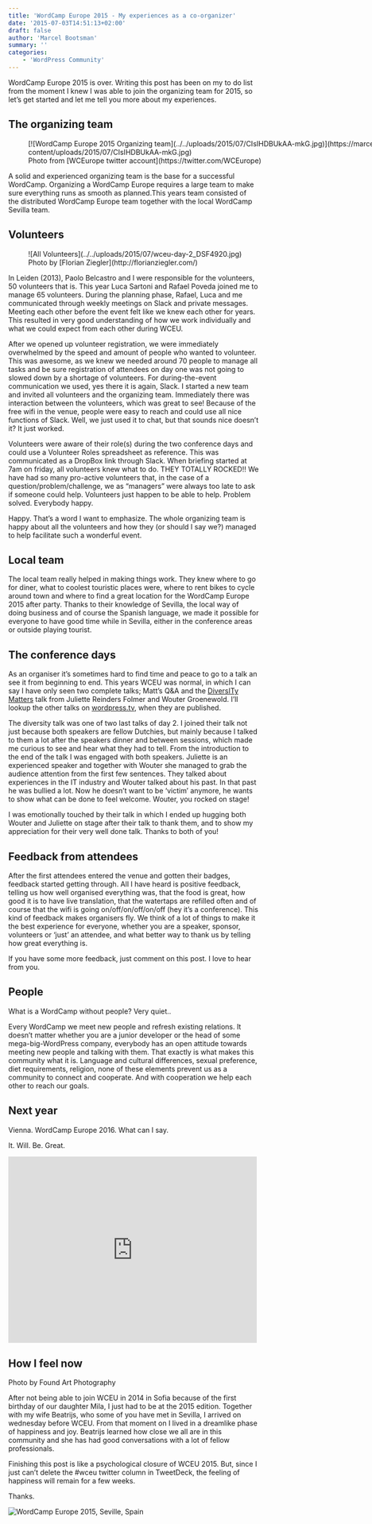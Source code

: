 ```yaml
---
title: 'WordCamp Europe 2015 - My experiences as a co-organizer'
date: '2015-07-03T14:51:13+02:00'
draft: false
author: 'Marcel Bootsman'
summary: ''
categories:
    - 'WordPress Community'
---
```

WordCamp Europe 2015 is over. Writing this post has been on my to do list from the moment I knew I was able to join the organizing team for 2015, so let’s get started and let me tell you more about my experiences.

The organizing team
-------------------

<figure aria-describedby="caption-attachment-124" class="wp-caption aligncenter" id="attachment_124" style="width: 1024px">[![WordCamp Europe 2015 Organizing team](../../uploads/2015/07/CIsIHDBUkAA-mkG.jpg)](https://marcelbootsman.nl/wp-content/uploads/2015/07/CIsIHDBUkAA-mkG.jpg)<figcaption class="wp-caption-text" id="caption-attachment-124">Photo from [WCEurope twitter account](https://twitter.com/WCEurope)</figcaption></figure>

A solid and experienced organizing team is the base for a successful WordCamp. Organizing a WordCamp Europe requires a large team to make sure everything runs as smooth as planned.This years team consisted of the distributed WordCamp Europe team together with the local WordCamp Sevilla team.

Volunteers
----------

<figure aria-describedby="caption-attachment-137" class="wp-caption aligncenter" id="attachment_137" style="width: 1024px">![All Volunteers](../../uploads/2015/07/wceu-day-2_DSF4920.jpg)<figcaption class="wp-caption-text" id="caption-attachment-137">Photo by [Florian Ziegler](http://florianziegler.com/)</figcaption></figure>

In Leiden (2013), Paolo Belcastro and I were responsible for the volunteers, 50 volunteers that is. This year Luca Sartoni and Rafael Poveda joined me to manage 65 volunteers. During the planning phase, Rafael, Luca and me communicated through weekly meetings on Slack and private messages. Meeting each other before the event felt like we knew each other for years. This resulted in very good understanding of how we work individually and what we could expect from each other during WCEU.

After we opened up volunteer registration, we were immediately overwhelmed by the speed and amount of people who wanted to volunteer. This was awesome, as we knew we needed around 70 people to manage all tasks and be sure registration of attendees on day one was not going to slowed down by a shortage of volunteers. For during-the-event communication we used, yes there it is again, Slack. I started a new team and invited all volunteers and the organizing team. Immediately there was interaction between the volunteers, which was great to see! Because of the free wifi in the venue, people were easy to reach and could use all nice functions of Slack. Well, we just used it to chat, but that sounds nice doesn’t it? It just worked.

Volunteers were aware of their role(s) during the two conference days and could use a Volunteer Roles spreadsheet as reference. This was communicated as a DropBox link through Slack. When briefing started at 7am on friday, all volunteers knew what to do. THEY TOTALLY ROCKED!! We have had so many pro-active volunteers that, in the case of a question/problem/challenge, we as “managers” were always too late to ask if someone could help. Volunteers just happen to be able to help. Problem solved. Everybody happy.

Happy. That’s a word I want to emphasize. The whole organizing team is happy about all the volunteers and how they (or should I say we?) managed to help facilitate such a wonderful event.

Local team
----------

The local team really helped in making things work. They knew where to go for diner, what to coolest touristic places were, where to rent bikes to cycle around town and where to find a great location for the WordCamp Europe 2015 after party. Thanks to their knowledge of Sevilla, the local way of doing business and of course the Spanish language, we made it possible for everyone to have good time while in Sevilla, either in the conference areas or outside playing tourist.

The conference days
-------------------

As an organiser it’s sometimes hard to find time and peace to go to a talk an see it from beginning to end. This years WCEU was normal, in which I can say I have only seen two complete talks; Matt’s Q&amp;A and the [DiversITy Matters](https://europe.wordcamp.org/2015/session/diversity-matters/) talk from Juliette Reinders Folmer and Wouter Groenewold. I’ll lookup the other talks on [wordpress.tv](http://wordpress.tv/), when they are published.

The diversity talk was one of two last talks of day 2. I joined their talk not just because both speakers are fellow Dutchies, but mainly because I talked to them a lot after the speakers dinner and between sessions, which made me curious to see and hear what they had to tell. From the introduction to the end of the talk I was engaged with both speakers. Juliette is an experienced speaker and together with Wouter she managed to grab the audience attention from the first few sentences. They talked about experiences in the IT industry and Wouter talked about his past. In that past he was bullied a lot. Now he doesn’t want to be ‘victim’ anymore, he wants to show what can be done to feel welcome. Wouter, you rocked on stage!

I was emotionally touched by their talk in which I ended up hugging both Wouter and Juliette on stage after their talk to thank them, and to show my appreciation for their very well done talk. Thanks to both of you!

Feedback from attendees
-----------------------

After the first attendees entered the venue and gotten their badges, feedback started getting through. All I have heard is positive feedback, telling us how well organised everything was, that the food is great, how good it is to have live translation, that the watertaps are refilled often and of course that the wifi is going on/off/on/off/on/off (hey it’s a conference). This kind of feedback makes organisers fly. We think of a lot of things to make it the best experience for everyone, whether you are a speaker, sponsor, volunteers or ‘just’ an attendee, and what better way to thank us by telling how great everything is.

If you have some more feedback, just comment on this post. I love to hear from you.

People
------

What is a WordCamp without people? Very quiet..

Every WordCamp we meet new people and refresh existing relations. It doesn’t matter whether you are a junior developer or the head of some mega-big-WordPress company, everybody has an open attitude towards meeting new people and talking with them. That exactly is what makes this community what it is. Language and cultural differences, sexual preference, diet requirements, religion, none of these elements prevent us as a community to connect and cooperate. And with cooperation we help each other to reach our goals.

Next year
---------

Vienna. WordCamp Europe 2016. What can I say.

It. Will. Be. Great.

<iframe allow="autoplay" allowfullscreen="" frameborder="0" height="375" loading="lazy" src="https://www.dailymotion.com/embed/video/x1bva9?pubtool=oembed" title="Ultravox - Vienna" width="500"></iframe>

How I feel now
--------------

Photo by Found Art Photography

After not being able to join WCEU in 2014 in Sofia because of the first birthday of our daughter Mila, I just had to be at the 2015 edition. Together with my wife Beatrijs, who some of you have met in Sevilla, I arrived on wednesday before WCEU. From that moment on I lived in a dreamlike phase of happiness and joy. Beatrijs learned how close we all are in this community and she has had good conversations with a lot of fellow professionals.

Finishing this post is like a psychological closure of WCEU 2015. But, since I just can’t delete the #wceu twitter column in TweetDeck, the feeling of happiness will remain for a few weeks.

Thanks.

![WordCamp Europe 2015, Seville, Spain](../../uploads/2015/07/20150626-WordCamp-Europe-Seville-Day-1B-0394.jpg)